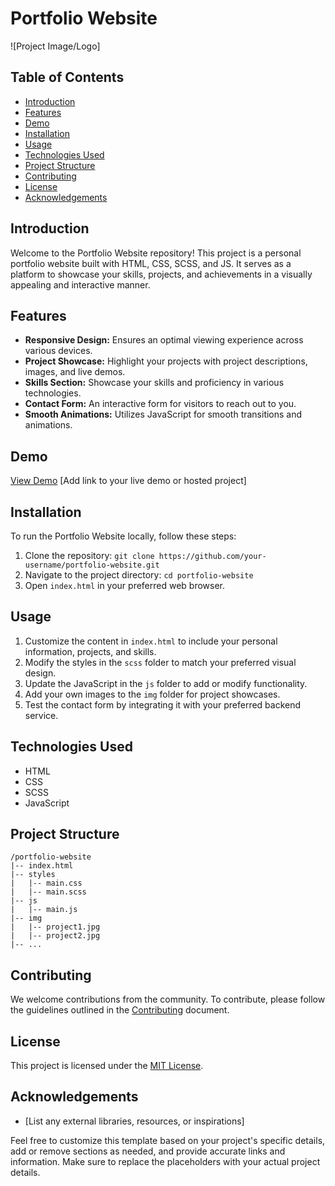 # Portfolio Website

![Project Image/Logo]

## Table of Contents
- [Introduction](#introduction)
- [Features](#features)
- [Demo](#demo)
- [Installation](#installation)
- [Usage](#usage)
- [Technologies Used](#technologies-used)
- [Project Structure](#project-structure)
- [Contributing](#contributing)
- [License](#license)
- [Acknowledgements](#acknowledgements)

## Introduction
Welcome to the Portfolio Website repository! This project is a personal portfolio website built with HTML, CSS, SCSS, and JS. It serves as a platform to showcase your skills, projects, and achievements in a visually appealing and interactive manner.

## Features
- **Responsive Design:** Ensures an optimal viewing experience across various devices.
- **Project Showcase:** Highlight your projects with project descriptions, images, and live demos.
- **Skills Section:** Showcase your skills and proficiency in various technologies.
- **Contact Form:** An interactive form for visitors to reach out to you.
- **Smooth Animations:** Utilizes JavaScript for smooth transitions and animations.

## Demo
[View Demo](#) [Add link to your live demo or hosted project]

## Installation
To run the Portfolio Website locally, follow these steps:
1. Clone the repository: `git clone https://github.com/your-username/portfolio-website.git`
2. Navigate to the project directory: `cd portfolio-website`
3. Open `index.html` in your preferred web browser.

## Usage
1. Customize the content in `index.html` to include your personal information, projects, and skills.
2. Modify the styles in the `scss` folder to match your preferred visual design.
3. Update the JavaScript in the `js` folder to add or modify functionality.
4. Add your own images to the `img` folder for project showcases.
5. Test the contact form by integrating it with your preferred backend service.

## Technologies Used
- HTML
- CSS
- SCSS
- JavaScript

## Project Structure
```
/portfolio-website
|-- index.html
|-- styles
|   |-- main.css
|   |-- main.scss
|-- js
|   |-- main.js
|-- img
|   |-- project1.jpg
|   |-- project2.jpg
|-- ...
```

## Contributing
We welcome contributions from the community. To contribute, please follow the guidelines outlined in the [Contributing](CONTRIBUTING.md) document.

## License
This project is licensed under the [MIT License](LICENSE).

## Acknowledgements
- [List any external libraries, resources, or inspirations]

Feel free to customize this template based on your project's specific details, add or remove sections as needed, and provide accurate links and information. Make sure to replace the placeholders with your actual project details.
